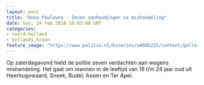 ```yaml
---
layout: post
title: "Anna Paulowna - Zeven aanhoudingen na mishandeling"
date: Sun, 24 Feb 2019 10:03:00 GMT
categories: 
- noord-holland 
- hollands_kroon 
feature_image: "https://www.politie.nl/binaries/w400h225/content/gallery/politie/stockfotos/infra-en-voertuigen/trein.jpg"
---
```


Op zaterdagavond hield de politie zeven verdachten aan wegens mishandeling. Het gaat om mannen in de leeftijd van 18 t/m 24 jaar oud uit Heerhugowaard, Sneek, Budel, Assen en Ter Apel.
